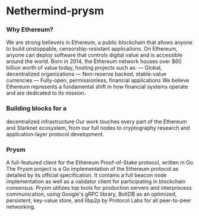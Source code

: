 # Nethermind-prysm



### Why Ethereum?
We are strong believers in Ethereum, a public blockchain that allows anyone to build unstoppable, censorship-resistant applications. On Ethereum, anyone can deploy software that controls digital value and is accessible around the world. Born in 2014, the Ethereum network houses over $60 billion worth of value today, hosting projects such as:
— Global, decentralized organizations
— Non-reserve backed, stable-value currencies
— Fully-open, permissionless, financial applications
We believe Ethereum represents a fundamental shift in how financial systems operate and are dedicated to its mission.


### Building blocks for a
decentralized infrastructure
Our work touches every part of the Ethereum and Starknet ecosystem, from our full nodes to cryptography research and application-layer protocol development.

### Prysm
A full-featured client for the Ethereum Proof-of-Stake protocol, written in Go
The Prysm project is a Go implementation of the Ethereum protocol as detailed by its official specification. It contains a full beacon node implementation as well as a validator client for participating in blockchain consensus. Prysm utilizes top tools for production servers and interprocess communication, using Google's gRPC library, BoltDB as an optimized, persistent, key-value store, and libp2p by Protocol Labs for all peer-to-peer networking.
